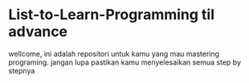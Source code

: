 # List-to-Learn-Programming til advance

wellcome, ini adalah repositori untuk kamu yang mau mastering programing. jangan lupa pastikan kamu menyelesaikan semua step by stepnya
